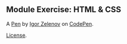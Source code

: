 Module Exercise: HTML & CSS
---------------------------


A [Pen](https://codepen.io/IgorZzz/pen/abzQaep) by [Igor  Zelenov](https://codepen.io/IgorZzz) on [CodePen](https://codepen.io).

[License](https://codepen.io/IgorZzz/pen/abzQaep/license).
